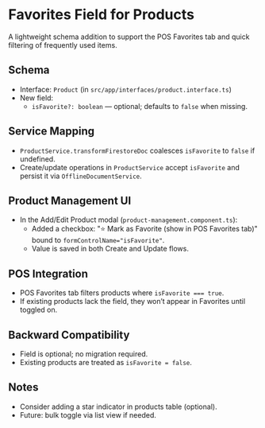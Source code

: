 # Favorites Field for Products

A lightweight schema addition to support the POS Favorites tab and quick filtering of frequently used items.

## Schema

- Interface: `Product` (in `src/app/interfaces/product.interface.ts`)
- New field:
  - `isFavorite?: boolean` — optional; defaults to `false` when missing.

## Service Mapping

- `ProductService.transformFirestoreDoc` coalesces `isFavorite` to `false` if undefined.
- Create/update operations in `ProductService` accept `isFavorite` and persist it via `OfflineDocumentService`.

## Product Management UI

- In the Add/Edit Product modal (`product-management.component.ts`):
  - Added a checkbox: "⭐ Mark as Favorite (show in POS Favorites tab)" bound to `formControlName="isFavorite"`.
  - Value is saved in both Create and Update flows.

## POS Integration

- POS Favorites tab filters products where `isFavorite === true`.
- If existing products lack the field, they won’t appear in Favorites until toggled on.

## Backward Compatibility

- Field is optional; no migration required.
- Existing products are treated as `isFavorite = false`.

## Notes

- Consider adding a star indicator in products table (optional).
- Future: bulk toggle via list view if needed.
